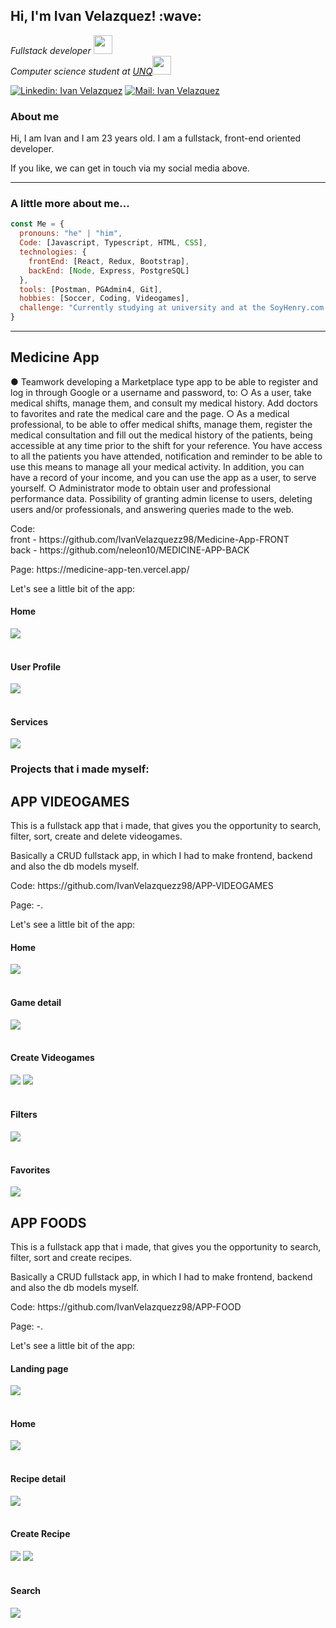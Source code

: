 <h2> Hi, I'm Ivan Velazquez! :wave: </h2>
<p><em>Fullstack developer <img src="https://media.giphy.com/media/fYSnHlufseco8Fh93Z/giphy.gif" width="30"></br> Computer science student at  <a href="http://www.unq.edu.ar/">UNQ</a><img src="https://media.giphy.com/media/WUlplcMpOCEmTGBtBW/giphy.gif" width="30"> 
</em></p>

[![Linkedin: Ivan Velazquez](https://img.shields.io/badge/-Linkedin-blue?style=flat-square&logo=Linkedin&logoColor=white&link=https:https://www.linkedin.com/in/ivan-vel/)](https://www.linkedin.com/in/ivan-vel/)
[![Mail: Ivan Velazquez](https://img.shields.io/badge/-Mail-red?style=flat-square&logo=Gmail&logoColor=white&link=mailto:Velazquez.ivan.e98@gmail.com)](mailto:Velazquez.ivan.e98@gmail.com)

### About me
<p>Hi, I am Ivan and I am 23 years old. I am a fullstack, front-end oriented developer.</p>
<p> If you like, we can get in touch via my social media above.</p>
<hr>

###  A little more about me...  

```javascript
const Me = {
  pronouns: "he" | "him",
  Code: [Javascript, Typescript, HTML, CSS],
  technologies: {
    frontEnd: [React, Redux, Bootstrap],
    backEnd: [Node, Express, PostgreSQL]
  },
  tools: [Postman, PGAdmin4, Git],
  hobbies: [Soccer, Coding, Videogames],
  challenge: "Currently studying at university and at the SoyHenry.com bootcamp"
}
```
<hr>

 

<h2> Medicine App</h2>
<p>● Teamwork developing a Marketplace type app to be able to register and log in through Google or a username and password, to:
○ As a user, take medical shifts, manage them, and consult my medical history. Add doctors to favorites and rate the medical care and the page.
○ As a medical professional, to be able to offer medical shifts, manage them, register the medical consultation and fill out the medical history of the patients, being accessible at any time prior to the shift for your reference. You have access to all the patients you have attended, notification and reminder to be able to use this means to manage all your medical activity. In addition, you can have a record of your income, and you can use the app as a user, to serve yourself.
○ Administrator mode to obtain user and professional performance data. Possibility of granting admin license to users, deleting users and/or professionals, and answering queries made to the web.</p>
<p> Code:<br> front - https://github.com/IvanVelazquezz98/Medicine-App-FRONT </br>
back - https://github.com/neleon10/MEDICINE-APP-BACK </p>
<p> Page: https://medicine-app-ten.vercel.app/</p>
<p>Let's see a little bit of the app: </p>


<h4> Home </h4>
<img src='https://raw.githubusercontent.com/IvanVelazquezz98/IvanVelazquezz98/master/assets/homeMA.jpg'>
<br></br>
<h4> User Profile </h4>
<img src='https://raw.githubusercontent.com/IvanVelazquezz98/IvanVelazquezz98/master/assets/profileMA.jpg'>
<br></br>
<h4> Services </h4>
<img src='https://raw.githubusercontent.com/IvanVelazquezz98/IvanVelazquezz98/master/assets/servicesMA.jpg'>

### Projects that i made myself:

<h2>APP VIDEOGAMES</h2>
<p> This is a fullstack app that i made, that gives you the opportunity to search, filter, sort, create and delete videogames. </p>
<p> Basically a CRUD fullstack app, in which I had to make frontend, backend and also the db models myself. </p>
<p> Code: https://github.com/IvanVelazquezz98/APP-VIDEOGAMES</p>
<p> Page: -.</p>
<p>Let's see a little bit of the app: </p>

<h4> Home </h4>
<img src='https://raw.githubusercontent.com/IvanVelazquezz98/IvanVelazquezz98/master/assets/home.jpg'>
<br></br>
<h4> Game detail </h4>
<img src='https://raw.githubusercontent.com/IvanVelazquezz98/IvanVelazquezz98/master/assets/gamedetail.jpg'>
<br></br>
<h4> Create Videogames </h4>
<img src='https://raw.githubusercontent.com/IvanVelazquezz98/IvanVelazquezz98/master/assets/creategame1.jpg'>
<img src='https://raw.githubusercontent.com/IvanVelazquezz98/IvanVelazquezz98/master/assets/creategame2.jpg'>
<br></br>
<h4> Filters </h4>
<img src='https://raw.githubusercontent.com/IvanVelazquezz98/IvanVelazquezz98/master/assets/filters.jpg'>
<br></br>
<h4> Favorites </h4>
<img src='https://raw.githubusercontent.com/IvanVelazquezz98/IvanVelazquezz98/master/assets/favorites.jpg'>


<h2>APP FOODS</h2>
<p> This is a fullstack app that i made, that gives you the opportunity to search, filter, sort and create recipes. </p>
<p> Basically a CRUD fullstack app, in which I had to make frontend, backend and also the db models myself. </p>
<p> Code: https://github.com/IvanVelazquezz98/APP-FOOD</p>
<p> Page: -.</p>
<p>Let's see a little bit of the app: </p>

<h4> Landing page </h4>
<img src='https://raw.githubusercontent.com/IvanVelazquezz98/IvanVelazquezz98/master/assets/landing.jpg'>
<br></br>
<h4> Home </h4>
<img src='https://raw.githubusercontent.com/IvanVelazquezz98/IvanVelazquezz98/master/assets/homefoods.jpg'>
<br></br>
<h4> Recipe detail </h4>
<img src='https://raw.githubusercontent.com/IvanVelazquezz98/IvanVelazquezz98/master/assets/detailfood.jpg'>
<br></br>
<h4> Create Recipe </h4>
<img src='https://raw.githubusercontent.com/IvanVelazquezz98/IvanVelazquezz98/master/assets/createrecipe.jpg'>
<img src='https://raw.githubusercontent.com/IvanVelazquezz98/IvanVelazquezz98/master/assets/createrecipe2.jpg'>
<br></br>
<h4> Search </h4>
<img src='https://raw.githubusercontent.com/IvanVelazquezz98/IvanVelazquezz98/master/assets/search.jpg'>






